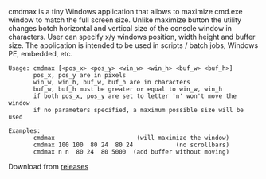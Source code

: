 cmdmax is a tiny Windows application that allows to maximize cmd.exe window to match the full screen size. 
Unlike maximize button the utility changes botch horizontal and vertical size of the console window in characters.
User can specify x/y windows position, width height and buffer size. The application is intended to be used in
scripts / batch jobs, Windows PE, embedded, etc. 

    Usage: cmdmax [<pos_x> <pos_y> <win_w> <win_h> <buf_w> <buf_h>]
           pos_x, pos_y are in pixels
           win_w, win_h, buf_w, buf_h are in characters
           buf_w, buf_h must be greater or equal to win_w, win_h
           if both pos_x, pos_y are set to letter 'n' won't move the window
           if no parameters specified, a maximum possible size will be used

    Examples:
           cmdmax                       (will maximize the window)
           cmdmax 100 100  80 24  80 24            (no scrollbars)
           cmdmax n n  80 24  80 5000  (add buffer without moving)


Download from [releases](https://github.com/tenox7/cmdmax/releases)